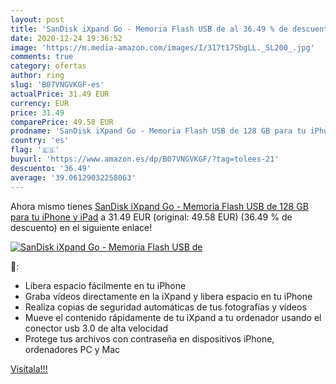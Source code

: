 ```yaml
---
layout: post
title: 'SanDisk iXpand Go - Memoria Flash USB de al 36.49 % de descuento'
date: 2020-12-24 19:36:52
image: 'https://m.media-amazon.com/images/I/317t17SbgLL._SL200_.jpg'
comments: true
category: ofertas
author: ring
slug: 'B07VNGVKGF-es'
actualPrice: 31.49 EUR
currency: EUR
price: 31.49
comparePrice: 49.58 EUR
prodname: 'SanDisk iXpand Go - Memoria Flash USB de 128 GB para tu iPhone y iPad'
country: 'es'
flag: '🇪🇸'
buyurl: 'https://www.amazon.es/dp/B07VNGVKGF/?tag=tolees-21'
descuento: '36.49'
average: '39.06129032258063'
---
```


Ahora mismo tienes [SanDisk iXpand Go - Memoria Flash USB de 128 GB para tu iPhone y iPad](https://www.amazon.es/dp/B07VNGVKGF/?tag=tolees-21) a 31.49 EUR (original: 49.58 EUR) (36.49 %  de descuento) en el siguiente enlace!

[![SanDisk iXpand Go - Memoria Flash USB de](https://m.media-amazon.com/images/I/317t17SbgLL._SL200_.jpg)](https://www.amazon.es/dp/B07VNGVKGF/?tag=tolees-21)

🔎:

- Libera espacio fácilmente en tu iPhone
- Graba vídeos directamente en la iXpand y libera espacio en tu iPhone
- Realiza copias de seguridad automáticas de tus fotografías y vídeos
- Mueve el contenido rápidamente de tu iXpand a tu ordenador usando el conector usb 3.0 de alta velocidad
- Protege tus archivos con contraseña en dispositivos iPhone, ordenadores PC y Mac

[Visítala!!!](https://www.amazon.es/dp/B07VNGVKGF/?tag=tolees-21)
